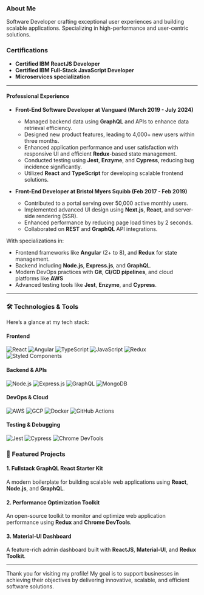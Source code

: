 ### About Me

Software Developer crafting exceptional user experiences and building scalable applications. Specializing in high-performance and user-centric solutions.
### Certifications

- **Certified IBM ReactJS Developer**
- **Certified IBM Full-Stack JavaScript Developer**
- **Microservices specialization**

---
#### Professional Experience

- **Front-End Software Developer at Vanguard (March 2019 - July 2024)**
  - Managed backend data using **GraphQL** and APIs to enhance data retrieval efficiency.
  - Designed new product features, leading to 4,000+ new users within three months.
  - Enhanced application performance and user satisfaction with responsive UI and efficient **Redux**-based state management.
  - Conducted testing using **Jest**, **Enzyme**, and **Cypress**, reducing bug incidence significantly.
  - Utilized **React** and **TypeScript** for developing scalable frontend solutions.

- **Front-End Developer at Bristol Myers Squibb (Feb 2017 - Feb 2019)**
  - Contributed to a portal serving over 50,000 active monthly users.
  - Implemented advanced UI design using **Next.js**, **React**, and server-side rendering (SSR).
  - Enhanced performance by reducing page load times by 2 seconds.
  - Collaborated on **REST** and **GraphQL** API integrations.

With specializations in:
- Frontend frameworks like **Angular** (2+ to 8), and **Redux** for state management.
- Backend including **Node.js**, **Express.js**, and **GraphQL**.
- Modern DevOps practices with **Git**, **CI/CD pipelines**, and cloud platforms like **AWS**
- Advanced testing tools like **Jest**, **Enzyme**, and **Cypress**.

---

### 🛠️ Technologies & Tools

Here’s a glance at my tech stack:

#### **Frontend**  
![React](https://img.shields.io/badge/React-20232A?style=for-the-badge&logo=react&logoColor=61DAFB)
![Angular](https://img.shields.io/badge/Angular-DD0031?style=for-the-badge&logo=angular&logoColor=white)
![TypeScript](https://img.shields.io/badge/TypeScript-007ACC?style=for-the-badge&logo=typescript&logoColor=white)
![JavaScript](https://img.shields.io/badge/JavaScript-F7DF1E?style=for-the-badge&logo=javascript&logoColor=black)
![Redux](https://img.shields.io/badge/Redux-764ABC?style=for-the-badge&logo=redux&logoColor=white)
![Styled Components](https://img.shields.io/badge/Styled--Components-DB7093?style=for-the-badge&logo=styled-components&logoColor=white)

#### **Backend & APIs**  
![Node.js](https://img.shields.io/badge/Node.js-339933?style=for-the-badge&logo=nodedotjs&logoColor=white)
![Express.js](https://img.shields.io/badge/Express.js-404D59?style=for-the-badge)
![GraphQL](https://img.shields.io/badge/GraphQL-E10098?style=for-the-badge&logo=graphql&logoColor=white)
![MongoDB](https://img.shields.io/badge/MongoDB-4EA94B?style=for-the-badge&logo=mongodb&logoColor=white)

#### **DevOps & Cloud**  
![AWS](https://img.shields.io/badge/AWS-232F3E?style=for-the-badge&logo=amazonaws&logoColor=white)
![GCP](https://img.shields.io/badge/GCP-4285F4?style=for-the-badge&logo=googlecloud&logoColor=white)
![Docker](https://img.shields.io/badge/Docker-2496ED?style=for-the-badge&logo=docker&logoColor=white)
![GitHub Actions](https://img.shields.io/badge/GitHub_Actions-2088FF?style=for-the-badge&logo=github-actions&logoColor=white)

#### **Testing & Debugging**  
![Jest](https://img.shields.io/badge/Jest-C21325?style=for-the-badge&logo=jest&logoColor=white)
![Cypress](https://img.shields.io/badge/Cypress-17202C?style=for-the-badge&logo=cypress&logoColor=white)
![Chrome DevTools](https://img.shields.io/badge/Chrome_DevTools-4285F4?style=for-the-badge&logo=googlechrome&logoColor=white)
 
### 🌟 Featured Projects

#### **1. Fullstack GraphQL React Starter Kit**
A modern boilerplate for building scalable web applications using **React**, **Node.js**, and **GraphQL**.
 

#### **2. Performance Optimization Toolkit**
An open-source toolkit to monitor and optimize web application performance using **Redux** and **Chrome DevTools**.
 

#### **3. Material-UI Dashboard**
A feature-rich admin dashboard built with **ReactJS**, **Material-UI**, and **Redux Toolkit**.
 

---

 
Thank you for visiting my profile! My goal is to support businesses in achieving their objectives by delivering innovative, scalable, and efficient software solutions.
